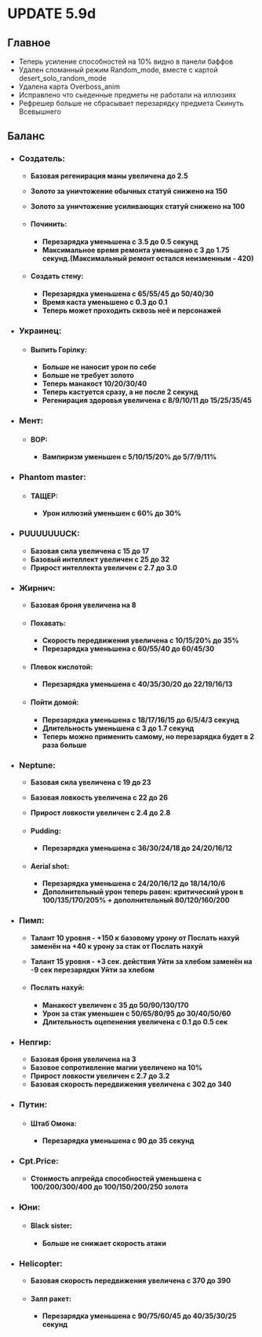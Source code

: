 # UPDATE 5.9d

## Главное

* Теперь усиление способностей на 10% видно в панели баффов 
* Удален сломанный режим Random_mode, вместе с картой desert_solo_random_mode 
* Удалена карта Overboss_anim
* Исправлено что сьеденные предметы не работали на иллюзиях 
* Рефрешер больше не сбрасывает перезарядку предмета Скинуть Всевышнего

## Баланс

* ### Создатель: 
  * **Базовая регенирация маны увеличена до 2.5**
  * **Золото за уничтожение обычных статуй снижено на 150**
  * **Золото за уничтожение усиливающих статуй снижено на 100**

  * #### Починить: 
    * **Перезарядка уменьшена с 3.5 до 0.5 секунд**
    * **Максимальное время ремонта уменьшено с 3 до 1.75 секунд.(Максимальный ремонт остался неизменным - 420)** 

  * #### Создать стену: 
    * **Перезарядка уменьшена с 65/55/45 до 50/40/30**
    * **Время каста уменьшено с 0.3 до 0.1**
    * **Теперь может проходить сквозь неё и персонажей**

* ### Украинец:

  * #### Выпить Горiлку:
    * **Больше не наносит урон по себе**
    * **Больше не требует золото**
    * **Теперь манакост 10/20/30/40**
    * **Теперь кастуется сразу, а не после 2 секунд**
    * **Регенирация здоровья увеличена с 8/9/10/11 до 15/25/35/45**

* ### Мент: 

  * #### ВОР: 
    * **Вампиризм уменьшен с 5/10/15/20% до 5/7/9/11%**

* ### Phantom master: 

  * #### ТАЩЕР: 
    * **Урон иллюзий уменьшен с 60% до 30%**

* ### PUUUUUUUCK: 
  * **Базовая сила увеличена с 15 до 17**
  * **Базовый интеллект увеличен с 25 до 32**
  * **Прирост интеллекта увеличен с 2.7 до 3.0**

* ### Жирнич: 
  * **Базовая броня увеличена на 8**

  * #### Похавать: 
    * **Скорость передвижения увеличена с 10/15/20% до 35%**
    * **Перезарядка уменьшена с 60/55/40 до 60/45/30**

  * #### Плевок кислотой: 
    * **Перезарядка уменьшена с 40/35/30/20 до 22/19/16/13**

  * #### Пойти домой: 
    * **Перезарядка уменьшена с 18/17/16/15 до 6/5/4/3 секунд**
    * **Длительность уменьшена с 3 до 1.7 секунд**
    * **Теперь можно применить самому, но перезарядка будет в 2 раза больше**

* ### Neptune: 
  * **Базовая сила увеличена с 19 до 23**
  * **Базовая ловкость увеличена с 22 до 26**
  * **Прирост ловкости увеличен с 2.4 до 2.8**

  * #### Pudding: 
    * **Перезарядка уменьшена с 36/30/24/18 до 24/20/16/12**

  * #### Aerial shot: 
    * **Перезарядка уменьшена с 24/20/16/12 до 18/14/10/6**
    * **Дополнительный урон теперь равен: критический урон в 100/135/170/205% + дополнительный 80/120/160/200**

* ### Пимп: 
  * **Талант 10 уровня - +150 к базовому урону от Послать нахуй заменён на +40 к урону за стак от Послать нахуй**
  * **Талант 15 уровня - +3 сек. действия Уйти за хлебом заменён на -9 сек перезарядки Уйти за хлебом**

  * #### Послать нахуй: 
    * **Манакост увеличен с 35 до 50/90/130/170**
    * **Урон за стак уменьшен с 50/65/80/95 до 30/40/50/60**
    * **Длительность оцепенения увеличена с 0.1 до 0.5 сек**

* ### Непгир: 
  * **Базовая броня увеличена на 3**
  * **Базовое сопротивление магии увеличено на 10%**
  * **Прирост ловкости увеличен с 2.7 до 3.2**
  * **Базовая скорость передвижения увеличена с 302 до 340**

* ### Путин: 

  * #### Штаб Омона: 
    * **Перезарядка уменьшена с 90 до 35 секунд**

* ### Cpt.Price: 
  * **Стоимость апгрейда способностей уменьшена с 100/200/300/400 до 100/150/200/250 золота**

* ### Юни: 

  * #### Black sister: 
    * **Больше не снижает скорость атаки**

* ### Helicopter: 
  * **Базовая скорость передвижения увеличена с 370 до 390**

  * #### Залп ракет: 
    * **Перезарядка уменьшена с 90/75/60/45 до 40/35/30/25 секунд**
